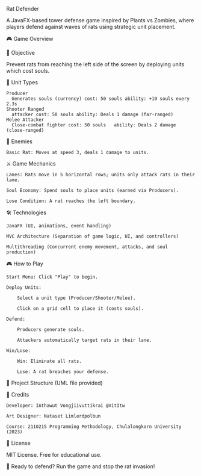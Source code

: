 Rat Defender

A JavaFX-based tower defense game inspired by Plants vs Zombies, where players defend against waves of rats using strategic unit placement.


🎮 Game Overview

🚩 Objective  

  Prevent rats from reaching the left side of the screen by deploying units which cost souls.
  
🔫 Unit Types

    Producer
      Generates souls (currency) cost: 50 souls ability: +10 souls every 2.3s
    Shooter	Ranged              
      attacker cost: 50 souls ability: Deals 1 damage (far-ranged)
    Melee Attacker	      
      Close-combat fighter cost: 50 souls	ability: Deals 2 damage (close-ranged)
    
🐀 Enemies

    Basic Rat: Moves at speed 3, deals 1 damage to units.

⚔️ Game Mechanics

    Lanes: Rats move in 5 horizontal rows; units only attack rats in their lane.

    Soul Economy: Spend souls to place units (earned via Producers).

    Lose Condition: A rat reaches the left boundary.

🛠 Technologies

    JavaFX (UI, animations, event handling)

    MVC Architecture (Separation of game logic, UI, and controllers)

    Multithreading (Concurrent enemy movement, attacks, and soul production)

🎮 How to Play

    Start Menu: Click "Play" to begin.

    Deploy Units:

        Select a unit type (Producer/Shooter/Melee).

        Click on a grid cell to place it (costs souls).

    Defend:

        Producers generate souls.

        Attackers automatically target rats in their lane.

    Win/Lose:

        Win: Eliminate all rats.

        Lose: A rat breaches your defense.

📂 Project Structure (UML file provided)

📜 Credits

    Developer: Inthawut Vongjiivuttikrai @VitItw

    Art Designer: Nataset Limlerdpolbun

    Course: 2110215 Programming Methodology, Chulalongkorn University (2023)

📄 License

MIT License. Free for educational use.

🐀 Ready to defend? Run the game and stop the rat invasion!
